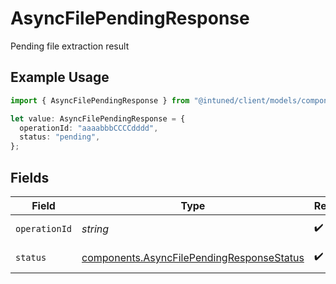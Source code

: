 # AsyncFilePendingResponse

Pending file extraction result

## Example Usage

```typescript
import { AsyncFilePendingResponse } from "@intuned/client/models/components";

let value: AsyncFilePendingResponse = {
  operationId: "aaaabbbCCCCdddd",
  status: "pending",
};
```

## Fields

| Field                                                                                                  | Type                                                                                                   | Required                                                                                               | Description                                                                                            | Example                                                                                                |
| ------------------------------------------------------------------------------------------------------ | ------------------------------------------------------------------------------------------------------ | ------------------------------------------------------------------------------------------------------ | ------------------------------------------------------------------------------------------------------ | ------------------------------------------------------------------------------------------------------ |
| `operationId`                                                                                          | *string*                                                                                               | :heavy_check_mark:                                                                                     | Operation ID                                                                                           | aaaabbbCCCCdddd                                                                                        |
| `status`                                                                                               | [components.AsyncFilePendingResponseStatus](../../models/components/asyncfilependingresponsestatus.md) | :heavy_check_mark:                                                                                     | Operation status.                                                                                      |                                                                                                        |